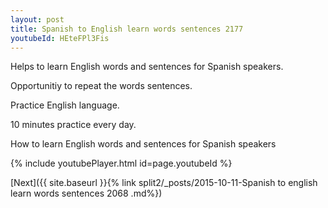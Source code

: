 ```yaml
---
layout: post
title: Spanish to English learn words sentences 2177 
youtubeId: HEteFPl3Fis
---
```

 
 
Helps to learn English words and sentences for Spanish speakers.

Opportunitiy to repeat the words sentences. 

Practice English language. 
 
10 minutes practice every day. 
 
How to learn English words and sentences for Spanish speakers 
 
{% include youtubePlayer.html id=page.youtubeId %}
 
 
[Next]({{ site.baseurl }}{% link  split2/_posts/2015-10-11-Spanish to english learn words sentences 2068 .md%})
 
